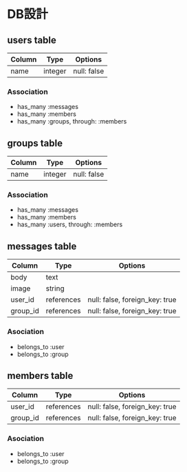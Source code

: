 # DB設計

## users table

|Column|Type|Options|
|------|----|-------|
|name|integer|null: false|


### Association

- has_many :messages
- has_many :members
- has_many :groups, through: :members


## groups table

|Column|Type|Options|
|------|----|-------|
|name|integer|null: false|


### Association
- has_many :messages
- has_many :members
- has_many :users, through: :members


## messages table

|Column|Type|Options|
|------|----|-------|
|body|text| |
|image|string| |
|user_id|references|null: false, foreign_key: true|
|group_id|references|null: false, foreign_key: true|



### Asociation

- belongs_to :user
- belongs_to :group


## members table

|Column|Type|Options|
|------|----|-------|
|user_id|references|null: false, foreign_key: true|
|group_id|references|null: false, foreign_key: true|

### Asociation
- belongs_to :user
- belongs_to :group
